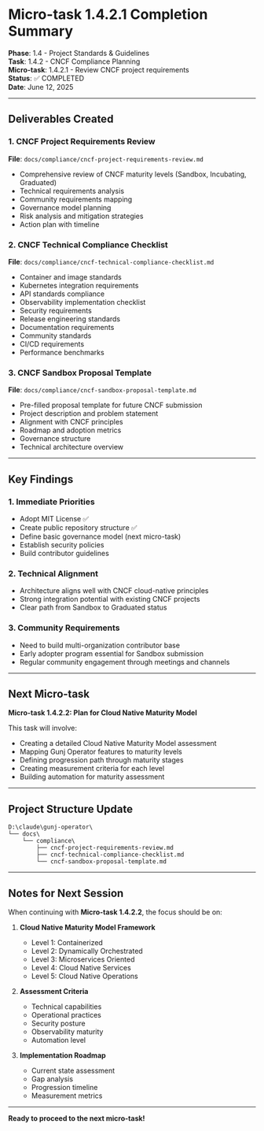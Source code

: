 # Micro-task 1.4.2.1 Completion Summary

**Phase**: 1.4 - Project Standards & Guidelines  
**Task**: 1.4.2 - CNCF Compliance Planning  
**Micro-task**: 1.4.2.1 - Review CNCF project requirements  
**Status**: ✅ COMPLETED  
**Date**: June 12, 2025  

---

## Deliverables Created

### 1. CNCF Project Requirements Review
**File**: `docs/compliance/cncf-project-requirements-review.md`
- Comprehensive review of CNCF maturity levels (Sandbox, Incubating, Graduated)
- Technical requirements analysis
- Community requirements mapping
- Governance model planning
- Risk analysis and mitigation strategies
- Action plan with timeline

### 2. CNCF Technical Compliance Checklist
**File**: `docs/compliance/cncf-technical-compliance-checklist.md`
- Container and image standards
- Kubernetes integration requirements
- API standards compliance
- Observability implementation checklist
- Security requirements
- Release engineering standards
- Documentation requirements
- Community standards
- CI/CD requirements
- Performance benchmarks

### 3. CNCF Sandbox Proposal Template
**File**: `docs/compliance/cncf-sandbox-proposal-template.md`
- Pre-filled proposal template for future CNCF submission
- Project description and problem statement
- Alignment with CNCF principles
- Roadmap and adoption metrics
- Governance structure
- Technical architecture overview

---

## Key Findings

### 1. Immediate Priorities
- Adopt MIT License ✅
- Create public repository structure ✅
- Define basic governance model (next micro-task)
- Establish security policies
- Build contributor guidelines

### 2. Technical Alignment
- Architecture aligns well with CNCF cloud-native principles
- Strong integration potential with existing CNCF projects
- Clear path from Sandbox to Graduated status

### 3. Community Requirements
- Need to build multi-organization contributor base
- Early adopter program essential for Sandbox submission
- Regular community engagement through meetings and channels

---

## Next Micro-task

**Micro-task 1.4.2.2: Plan for Cloud Native Maturity Model**

This task will involve:
- Creating a detailed Cloud Native Maturity Model assessment
- Mapping Gunj Operator features to maturity levels
- Defining progression path through maturity stages
- Creating measurement criteria for each level
- Building automation for maturity assessment

---

## Project Structure Update

```
D:\claude\gunj-operator\
└── docs\
    └── compliance\
        ├── cncf-project-requirements-review.md
        ├── cncf-technical-compliance-checklist.md
        └── cncf-sandbox-proposal-template.md
```

---

## Notes for Next Session

When continuing with **Micro-task 1.4.2.2**, the focus should be on:

1. **Cloud Native Maturity Model Framework**
   - Level 1: Containerized
   - Level 2: Dynamically Orchestrated
   - Level 3: Microservices Oriented
   - Level 4: Cloud Native Services
   - Level 5: Cloud Native Operations

2. **Assessment Criteria**
   - Technical capabilities
   - Operational practices
   - Security posture
   - Observability maturity
   - Automation level

3. **Implementation Roadmap**
   - Current state assessment
   - Gap analysis
   - Progression timeline
   - Measurement metrics

---

**Ready to proceed to the next micro-task!**
